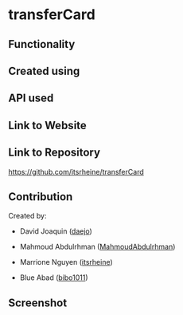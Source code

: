 # transferCard


## Functionality


## Created using


## API used


## Link to Website


## Link to Repository
https://github.com/itsrheine/transferCard

## Contribution
Created by: 
* David Joaquin ([daejo](https://github.com/daejo)) 

* Mahmoud Abdulrhman ([MahmoudAbdulrhman](https://github.com/MahmoudAbdulrhman)) 

* Marrione Nguyen ([itsrheine](https://github.com/itsrheine)) 

* Blue Abad ([bibo1011](https://github.com/bibo1011)) 


## Screenshot




